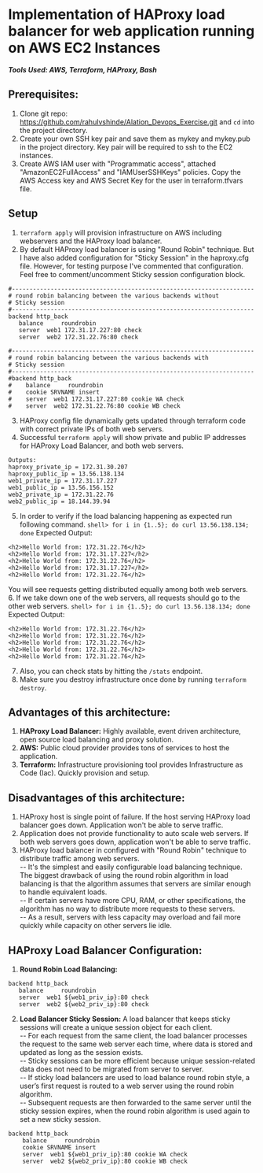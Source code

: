 # Implementation of HAProxy load balancer for web application running on AWS EC2 Instances
***Tools Used: AWS, Terraform, HAProxy, Bash***
## Prerequisites:
1. Clone git repo: https://github.com/rahulvshinde/Alation_Devops_Exercise.git and `cd` into the project directory.
2. Create your own SSH key pair and save them as mykey and mykey.pub in the project directory. Key pair will be required to ssh to the EC2 instances.
3. Create AWS IAM user with "Programmatic access", attached "AmazonEC2FullAccess" and "IAMUserSSHKeys" policies. Copy the AWS Access key and AWS Secret Key for the user in terraform.tfvars file.

## Setup
1. `terraform apply` will provision infrastructure on AWS including webservers and the HAProxy load balancer.
2. By default HAProxy load balancer is using "Round Robin" technique. But I have also added configuration for "Sticky Session" in the haproxy.cfg file. However, for testing purpose I've commented that configuration. Feel free to comment/uncomment Sticky session
configuration block.
```
#---------------------------------------------------------------------
# round robin balancing between the various backends without
# Sticky session
#---------------------------------------------------------------------
backend http_back
   balance     roundrobin
   server  web1 172.31.17.227:80 check
   server  web2 172.31.22.76:80 check
```
```
#---------------------------------------------------------------------
# round robin balancing between the various backends with
# Sticky session
#---------------------------------------------------------------------
#backend http_back
#    balance     roundrobin
#    cookie SRVNAME insert
#    server  web1 172.31.17.227:80 cookie WA check
#    server  web2 172.31.22.76:80 cookie WB check
```
3. HAProxy config file dynamically gets updated through terraform code with correct private IPs of both web servers.
4. Successful `terraform apply` will show private and public IP addresses for HAProxy Load Balancer, and both web servers.
```
Outputs:
haproxy_private_ip = 172.31.30.207
haproxy_public_ip = 13.56.138.134
web1_private_ip = 172.31.17.227
web1_public_ip = 13.56.156.152
web2_private_ip = 172.31.22.76
web2_public_ip = 18.144.39.94
```
5. In order to verify if the load balancing happening as expected run following command.
`shell> for i in {1..5}; do curl 13.56.138.134; done`
Expected Output:
```
<h2>Hello World from: 172.31.22.76</h2>
<h2>Hello World from: 172.31.17.227</h2>
<h2>Hello World from: 172.31.22.76</h2>
<h2>Hello World from: 172.31.17.227</h2>
<h2>Hello World from: 172.31.22.76</h2>
```
You will see requests getting distributed equally among both web servers.
6. If we take down one of the web servers, all requests should go to the other web servers.
`shell> for i in {1..5}; do curl 13.56.138.134; done`
Expected Output:
```
<h2>Hello World from: 172.31.22.76</h2>
<h2>Hello World from: 172.31.22.76</h2>
<h2>Hello World from: 172.31.22.76</h2>
<h2>Hello World from: 172.31.22.76</h2>
<h2>Hello World from: 172.31.22.76</h2>
```
7. Also, you can check stats by hitting the `/stats` endpoint.
8. Make sure you destroy infrastructure once done by running `terraform destroy`.

## Advantages of this architecture:
1. **HAProxy Load Balancer:** Highly available, event driven architecture, open source load balancing and proxy solution.
2. **AWS:** Public cloud provider provides tons of services to host the application.
3. **Terraform:** Infrastructure provisioning tool provides Infrastructure as Code (Iac). Quickly provision and setup.

## Disadvantages of this architecture:
1. HAProxy host is single point of failure. If the host serving HAProxy load balancer goes down. Application won't be able to serve traffic.
2. Application does not provide functionality to auto scale web servers. If both web servers goes down, application won't be able to serve traffic.
3. HAProxy load balancer in configured with "Round Robin" technique to distribute traffic among web servers.<br />
  -- It's the simplest and easily configurable load balancing technique. The biggest drawback of using the round robin algorithm in load balancing is that the algorithm assumes that servers are similar enough to handle equivalent loads.<br />
  -- If certain servers have more CPU, RAM, or other specifications, the algorithm has no way to distribute more requests to these servers.<br />
  -- As a result, servers with less capacity may overload and fail more quickly while capacity on other servers lie idle.

## HAProxy Load Balancer Configuration:
1. **Round Robin Load Balancing:**
```
backend http_back
   balance     roundrobin
   server  web1 ${web1_priv_ip}:80 check
   server  web2 ${web2_priv_ip}:80 check
```
2. **Load Balancer Sticky Session:** A load balancer that keeps sticky sessions will create a unique session object for each client.<br />
  -- For each request from the same client, the load balancer processes the request to the same web server each time, where data is stored and updated as long as the session exists.<br />
  -- Sticky sessions can be more efficient because unique session-related data does not need to be migrated from server to server.<br />
  -- If sticky load balancers are used to load balance round robin style, a user’s first request is routed to a web server using the round robin algorithm.<br />
  -- Subsequent requests are then forwarded to the same server until the sticky session expires, when the round robin algorithm is used again to set a new sticky session.
```
backend http_back
    balance     roundrobin
    cookie SRVNAME insert
    server  web1 ${web1_priv_ip}:80 cookie WA check
    server  web2 ${web2_priv_ip}:80 cookie WB check
```
